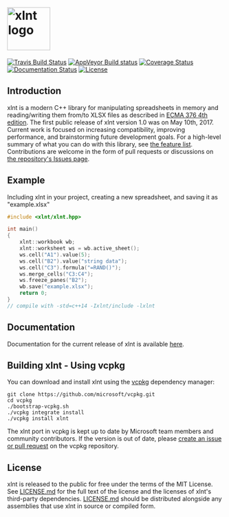 <img height="100" src="https://user-images.githubusercontent.com/1735211/29433390-f37fa28e-836c-11e7-8a60-f8df4c30b424.png" alt="xlnt logo"><br/>
====

[![Travis Build Status](https://travis-ci.org/tfussell/xlnt.svg?branch=master)](https://travis-ci.org/tfussell/xlnt)
[![AppVeyor Build status](https://ci.appveyor.com/api/projects/status/2hs79a1xoxy16sol?svg=true)](https://ci.appveyor.com/project/tfussell/xlnt)
[![Coverage Status](https://coveralls.io/repos/github/tfussell/xlnt/badge.svg?branch=master)](https://coveralls.io/github/tfussell/xlnt?branch=master)
[![Documentation Status](https://legacy.gitbook.com/button/status/book/tfussell/xlnt)](https://tfussell.gitbooks.io/xlnt/content/)
[![License](http://img.shields.io/badge/license-MIT-blue.svg?style=flat)](http://opensource.org/licenses/MIT)

## Introduction

xlnt is a modern C++ library for manipulating spreadsheets in memory and reading/writing them from/to XLSX files as described in [ECMA 376 4th edition](http://www.ecma-international.org/publications/standards/Ecma-376.htm). The first public release of xlnt version 1.0 was on May 10th, 2017. Current work is focused on increasing compatibility, improving performance, and brainstorming future development goals. For a high-level summary of what you can do with this library, see [the feature list](https://tfussell.gitbooks.io/xlnt/content/docs/introduction/Features.html). Contributions are welcome in the form of pull requests or discussions on [the repository's Issues page](https://github.com/tfussell/xlnt/issues).

## Example

Including xlnt in your project, creating a new spreadsheet, and saving it as "example.xlsx"

```c++
#include <xlnt/xlnt.hpp>

int main()
{
    xlnt::workbook wb;
    xlnt::worksheet ws = wb.active_sheet();
    ws.cell("A1").value(5);
    ws.cell("B2").value("string data");
    ws.cell("C3").formula("=RAND()");
    ws.merge_cells("C3:C4");
    ws.freeze_panes("B2");
    wb.save("example.xlsx");
    return 0;
}
// compile with -std=c++14 -Ixlnt/include -lxlnt
```

## Documentation

Documentation for the current release of xlnt is available [here](https://tfussell.gitbooks.io/xlnt/content/).

## Building xlnt - Using vcpkg

You can download and install xlnt using the [vcpkg](https://github.com/microsoft/vcpkg) dependency manager:

    git clone https://github.com/microsoft/vcpkg.git
    cd vcpkg
    ./bootstrap-vcpkg.sh
    ./vcpkg integrate install
    ./vcpkg install xlnt

The xlnt port in vcpkg is kept up to date by Microsoft team members and community contributors. If the version is out of date, please [create an issue or pull request](https://github.com/microsoft/vcpkg) on the vcpkg repository.

## License

xlnt is released to the public for free under the terms of the MIT License. See [LICENSE.md](https://github.com/tfussell/xlnt/blob/master/LICENSE.md) for the full text of the license and the licenses of xlnt's third-party dependencies. [LICENSE.md](https://github.com/tfussell/xlnt/blob/master/LICENSE.md) should be distributed alongside any assemblies that use xlnt in source or compiled form.
